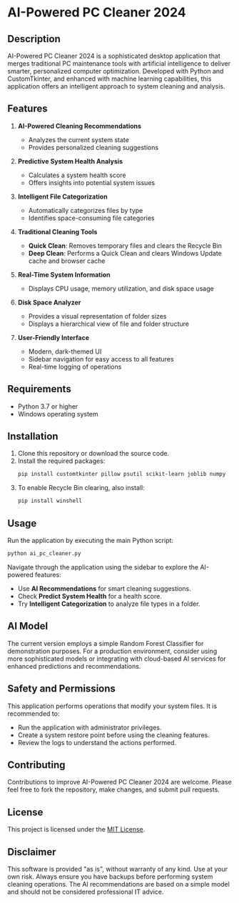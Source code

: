 # AI-Powered PC Cleaner 2024

## Description

AI-Powered PC Cleaner 2024 is a sophisticated desktop application that merges traditional PC maintenance tools with artificial intelligence to deliver smarter, personalized computer optimization. Developed with Python and CustomTkinter, and enhanced with machine learning capabilities, this application offers an intelligent approach to system cleaning and analysis.

## Features

1. **AI-Powered Cleaning Recommendations**
   - Analyzes the current system state
   - Provides personalized cleaning suggestions

2. **Predictive System Health Analysis**
   - Calculates a system health score
   - Offers insights into potential system issues

3. **Intelligent File Categorization**
   - Automatically categorizes files by type
   - Identifies space-consuming file categories

4. **Traditional Cleaning Tools**
   - **Quick Clean**: Removes temporary files and clears the Recycle Bin
   - **Deep Clean**: Performs a Quick Clean and clears Windows Update cache and browser cache

5. **Real-Time System Information**
   - Displays CPU usage, memory utilization, and disk space usage

6. **Disk Space Analyzer**
   - Provides a visual representation of folder sizes
   - Displays a hierarchical view of file and folder structure

7. **User-Friendly Interface**
   - Modern, dark-themed UI
   - Sidebar navigation for easy access to all features
   - Real-time logging of operations

## Requirements

- Python 3.7 or higher
- Windows operating system

## Installation

1. Clone this repository or download the source code.
2. Install the required packages:
   ```sh
   pip install customtkinter pillow psutil scikit-learn joblib numpy
   ```
3. To enable Recycle Bin clearing, also install:
   ```sh
   pip install winshell
   ```

## Usage

Run the application by executing the main Python script:
```sh
python ai_pc_cleaner.py
```
Navigate through the application using the sidebar to explore the AI-powered features:
- Use **AI Recommendations** for smart cleaning suggestions.
- Check **Predict System Health** for a health score.
- Try **Intelligent Categorization** to analyze file types in a folder.

## AI Model

The current version employs a simple Random Forest Classifier for demonstration purposes. For a production environment, consider using more sophisticated models or integrating with cloud-based AI services for enhanced predictions and recommendations.

## Safety and Permissions

This application performs operations that modify your system files. It is recommended to:
- Run the application with administrator privileges.
- Create a system restore point before using the cleaning features.
- Review the logs to understand the actions performed.

## Contributing

Contributions to improve AI-Powered PC Cleaner 2024 are welcome. Please feel free to fork the repository, make changes, and submit pull requests.

## License

This project is licensed under the [MIT License](LICENSE).

## Disclaimer

This software is provided "as is", without warranty of any kind. Use at your own risk. Always ensure you have backups before performing system cleaning operations. The AI recommendations are based on a simple model and should not be considered professional IT advice.